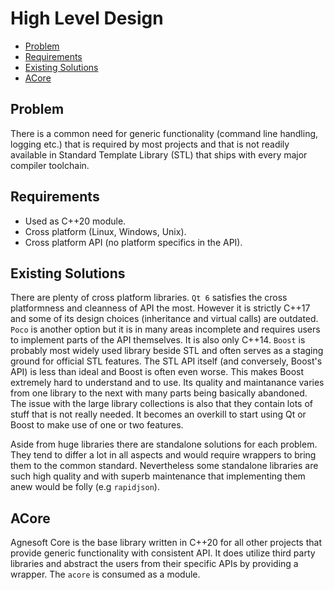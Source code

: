 # High Level Design

-   [Problem](#problem)
-   [Requirements](#requirements)
-   [Existing Solutions](#existing-solutions)
-   [ACore](#acore)

## Problem

There is a common need for generic functionality (command line handling, logging etc.) that is required by most projects and that is not readily available in Standard Template Library (STL) that ships with every major compiler toolchain.

## Requirements

-   Used as C++20 module.
-   Cross platform (Linux, Windows, Unix).
-   Cross platform API (no platform specifics in the API).

## Existing Solutions

There are plenty of cross platform libraries. `Qt 6` satisfies the cross platformness and cleanness of API the most. However it is strictly C++17 and some of its design choices (inheritance and virtual calls) are outdated. `Poco` is another option but it is in many areas incomplete and requires users to implement parts of the API themselves. It is also only C++14. `Boost` is probably most widely used library beside STL and often serves as a staging ground for official STL features. The STL API itself (and conversely, Boost's API) is less than ideal and Boost is often even worse. This makes Boost extremely hard to understand and to use. Its quality and maintanance varies from one library to the next with many parts being basically abandoned. The issue with the large library collections is also that they contain lots of stuff that is not really needed. It becomes an overkill to start using Qt or Boost to make use of one or two features.

Aside from huge libraries there are standalone solutions for each problem. They tend to differ a lot in all aspects and would require wrappers to bring them to the common standard. Nevertheless some standalone libraries are such high quality and with superb maintenance that implementing them anew would be folly (e.g `rapidjson`).

## ACore

Agnesoft Core is the base library written in C++20 for all other projects that provide generic functionality with consistent API. It does utilize third party libraries and abstract the users from their specific APIs by providing a wrapper. The `acore` is consumed as a module.
